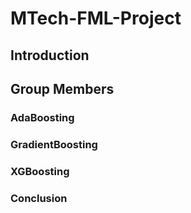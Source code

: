 # MTech-FML-Project

## Introduction

## Group Members

### AdaBoosting

### GradientBoosting

### XGBoosting

### Conclusion
